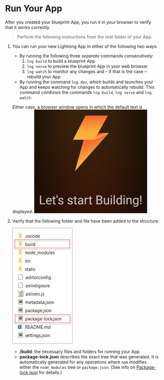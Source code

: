 # Run Your App


After you created your blueprint App, you run it in your browser to verify that it works correctly.

> Perform the following instructions from the root folder of your App.

1. You can run your new Lightning App in either of the following two ways:
   * By running the following three *separate* commands consecutively:
      1. `lng build` to build a blueprint App
      2. `lng serve` to preview the blueprint App in your web browser
      3. `lng watch` to monitor any changes and – if that is the case – rebuild your App
   * By running the command `lng dev`, which builds and launches your App and keeps watching for changes to automatically rebuild. This command *combines* the commands `lng build`, `lng serve` and `lng watch`.
   
	Either case, a browser window opens in which the default text is displayed:
	![](../../Resources/Images/CreateAPP/StartBuilding.png)
3. Verify that the following folder and file have been added to the structure:

	![](../../Resources/Images/CreateAPP/FolderStructure_Build.png)
   * **/build**: the necessary files and folders for running your App
   * **package-lock.json** describes the exact tree that was generated. It is automatically generated for any operations where `npm` modifies either the `node_modules` tree or `package.json`. (See info on [Package-lock.json](https://docs.npmjs.com/cli/v6/configuring-npm/package-lock-json) for details.)